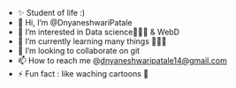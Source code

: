 - ✨ Student of life :)
- 👋 Hi, I’m @DnyaneshwariPatale
- 👀 I’m interested in Data science👩🏼‍🔬 & WebD
- 🌱 I’m currently learning many things 👩🏻‍🎓
- 💞️ I’m looking to collaborate on git 
- 📫 How to reach me @dnyaneshwaripatale14@gmail.com
- ⚡ Fun fact : like waching cartoons 🙊

<!---
DnyaneshwariPatale/DnyaneshwariPatale is a ✨ special ✨ repository because its `README.md` (this file) appears on your GitHub profile.
You can click the Preview link to take a look at your changes.
--->

